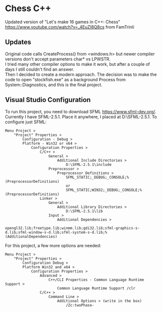 # Chess C++

Updated version of "Let's make 16 games in C++: Chess" https://www.youtube.com/watch?v=_4EuZI8Q8cs from FamTrinli

## Updates 
Original code calls CreateProcess() from \<windows.h\> but newer compiler versions don't accept parameters char\* vs LPWSTR.  
I tried many other compiler options to make it work, but after a couple of days I still couldn't find an answer.  
Then I decided to create a modern approach. The decision was to make the code to open "stockfish.exe" as a background Process from System::Diagnostics, and this is the final project.  

## Visual Studio Configuration  

To run this project, you need to download SFML https://www.sfml-dev.org/. Currently I have SFML-2.5.1.
Place it anywhere, I placed at D:\SFML-2.5.1.
To configure just SFML:

```
Menu Project >
    "Project" Properties >
        Configuration - Debug >
        Platform - Win32 or x64 >
            Configuration Properties >
                C/C++ >
                    General >
                        Additional Include Directories >
                            D:\SFML-2.5.1\include
                    Preprocessor > 
                        Preprocessor Definitions >
                            SFML_STATIC;_DEBUG;_CONSOLE;%(PreprocessorDefinitions)
                            or
                            SFML_STATIC;WIN32;_DEBUG;_CONSOLE;%(PreprocessorDefinitions)
                Linker >
                    General >
                        Additional Library Directories >
                            D:\SFML-2.5.1\lib
                    Input >
                        Additional Dependencies >
                            opengl32.lib;freetype.lib;winmm.lib;gdi32.lib;sfml-graphics-s-d.lib;sfml-window-s-d.lib;sfml-system-s-d.lib;%(AdditionalDependencies)
```

For this project, a few more options are needed:
```
Menu Project >
    "Project" Properties >
        Configuration Debug >
        Platform Win32 and x64 >
            Configuration Properties >
                Advanced >
                    C++/CLI Properties - Common Language Runtime Support >
                        Common Language Runtime Support /clr
                C/C++ >
                    Command Line >
                        Additional Options > (write in the box)
                            /Zc:twoPhase-

```
